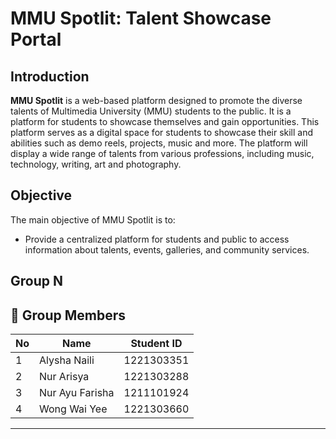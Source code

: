 # MMU Spotlit: Talent Showcase Portal

## Introduction
**MMU Spotlit** is a web-based platform designed to promote the diverse talents of Multimedia University (MMU) students to the public. It is a platform for students to showcase themselves and gain opportunities. This platform serves as a digital space for students to showcase their skill and abilities such as demo reels, projects, music and more. The platform will display a wide range of talents from various professions, including music, technology, writing, art and photography.

## Objective
The main objective of MMU Spotlit is to:
- Provide a centralized platform for students and public to access information about talents, events, galleries, and community services.

## Group N
## 👥 Group Members
| No | Name                       | Student ID      | 
|----|----------------------------|-----------------|
| 1  | Alysha Naili               | 1221303351      | 
| 2  | Nur Arisya                 | 1221303288      |
| 3  | Nur Ayu Farisha            | 1211101924      |
| 4  | Wong Wai Yee               | 1221303660      |

---

